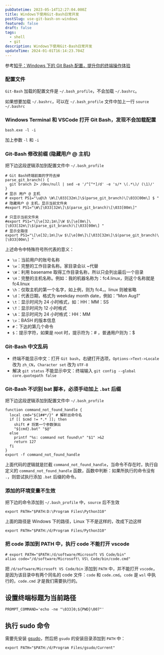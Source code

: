 ```yaml
---
pubDatetime: 2023-05-14T12:27:04.000Z
title: Windows下使用Git-Bash日常开发
postSlug: use-git-bash-on-windows
featured: false
draft: false
tags:
  - shell
  - git
description: Windows下使用Git-Bash日常开发
updateTime: 2024-01-01T16:14:23.704Z
---
```


参考[知乎：Windows 下的 Git Bash 配置，提升你的终端操作体验](https://zhuanlan.zhihu.com/p/418321777)

### 配置文件

`Git-Bash` 加载的配置文件是 `~/.bash_profile`，不会加载 `~/.bashrc`。

如果想要加载 `~/.bashrc`，可以在 `~/.bash_profile` 文件中加上一行 `source ~/.bashrc`

### Windows Terminal 和 VSCode 打开 Git Bash，发现不会加载配置

`bash.exe -l -i`

加上参数 `-l` 和 `-i`

### Git-Bash 修改前缀 (隐藏用户 @ 主机)

把下边这段逻辑添加到配置文件中 `~/.bash_profile`

```shell
# Git Bash终端前面的字符去掉
parse_git_branch() {
  git branch 2> /dev/null | sed -e '/^[^*]/d' -e 's/* \(.*\)/ (\1)/'
}
# 显示 用户 @ 主机
# export PS1="\u@\h \W\[\033[32m\]\$(parse_git_branch)\[\033[00m\] $ "
# 隐藏用户 @ 主机，显示当前文件夹
#export PS1="\W\[\033[32m\]\$(parse_git_branch)\[\033[00m\]"

# 只显示当前文件夹
#export PS1="\[\e[32;1m\]\W $\[\e[0m\]\[\033[32m\]\$(parse_git_branch)\[\033[00m\] "
# 显示全路径
export PS1="\[\e[32;1m\]\w $\[\e[0m\]\[\033[32m\]\$(parse_git_branch)\[\033[00m\] "
```

上述命令中特殊符号所代表的意义：

- `\u`：当前用户的账号名称
- `\w`：完整的工作目录名称。家目录会以 ~代替
- `\W`：利用 basename 取得工作目录名称，所以只会列出最后一个目录
- `\H`：完整的主机名称。例如：我的机器名称为：fc4.linux，则这个名称就是 fc4.linux
- `\h`：仅取主机的第一个名字，如上例，则为 fc4，。linux 则被省略
- `\d`：代表日期，格式为 weekday month date，例如：“Mon Aug1”
- `\t`：显示时间为 24 小时格式，如：HH：MM：SS
- `\T`：显示时间为 12 小时格式
- `\A`：显示时间为 24 小时格式：HH：MM
- `\v`：BASH 的版本信息
- `#`：下达的第几个命令
- `$`：提示字符，如果是 root 时，提示符为：# ，普通用户则为：$

### Git-Bash 中文乱码

- 终端不能显示中文：打开 `Git bash`，右键打开选项，`Options->Text->Locale` 改为 `zh_CN`，`Character set` 改为 `UTF-8`
- 解决 `git status` 不能显示中文：终端输入 `git config --global core.quotepath false`

### Git-Bash 不识别 bat 脚本，必须手动加上 `.bat` 后缀

把下边这段逻辑添加到配置文件中 `~/.bash_profile`

```shell
function command_not_found_handle {
  local cmd="${1##*/}" # 解析出命令名
  if [[ $cmd != *.* ]]; then
    shift # 将第一个参数弹出
    "${cmd}.bat" "$@"
  else
    printf "%s: command not found\n" "$1" >&2
    return 127
  fi
}
export -f command_not_found_handle
```

上面代码的逻辑就是拦截 `command_not_found_handle`，当命令不存在时，执行自定义的 `command_not_found_handle` 函数，函数中判断：如果所执行的命令没有 `.`，则尝试执行添加 `.bat` 后缀的命令。

### 添加的环境变量不生效

把下边的命令添加到 `~/.bash_profile` 中，`source` 后不生效

```shell
export PATH="$PATH:D:\Program Files\Python310"
```

上面的路径是 Windows 下的路径，Linux 下不是这样的，改成下边这样

```shell
export PATH="$PATH:/d/Program Files/Python310"
```

### 把 code 添加到 PATH 中，执行 code 不能打开 vscode

```shell
# export PATH="$PATH:/d/software/Microsoft VS Code/bin"
alias code="/d/software/Microsoft\ VS\ Code/bin/code.cmd"
```

把 `/d/software/Microsoft VS Code/bin` 添加到 `PATH` 中，并不能打开 `vscode`，是因为该目录中有两个同名的 code 文件：`code` 和 `code.cmd`。`code` 是 `wsl` 中执行的，`code.cmd` 才是我们需要执行的。

## 设置终端标题为当前路径

```shell
PROMPT_COMMAND='echo -ne "\033]0;${PWD}\007"'
```

## 执行 sudo 命令

需要先安装 [gsudo](https://github.com/gerardog/gsudo)，然后把 `gsudo` 的安装目录添加到 `PATH` 中：

```shell
export PATH="$PATH:/d/Program Files/gsudo/Current"
```
